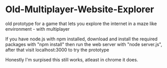 # Old-Multiplayer-Website-Explorer
old prototype for a game that lets you explore the internet in a maze like environment - with multiplayer

If you have node.js with npm installed, download and install the required packages with "npm install"
then run the web server with "node server.js", after that visit localhost:3000 to try the prototype

Honestly I'm surpised this still works, atleast in chrome it does.
